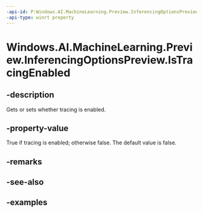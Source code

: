 ```yaml
---
-api-id: P:Windows.AI.MachineLearning.Preview.InferencingOptionsPreview.IsTracingEnabled
-api-type: winrt property
---
```


<!-- Property syntax.
public bool IsTracingEnabled { get;  set; }
-->

# Windows.AI.MachineLearning.Preview.InferencingOptionsPreview.IsTracingEnabled

## -description
Gets or sets whether tracing is enabled.

## -property-value
True if tracing is enabled; otherwise false. The default value is false.

## -remarks

## -see-also

## -examples

